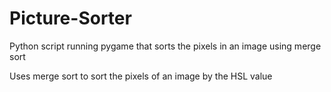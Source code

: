 # Picture-Sorter
Python script running pygame that sorts the pixels in an image using merge sort

Uses merge sort to sort the pixels of an image by the HSL value
